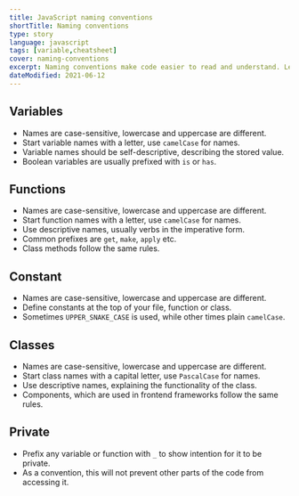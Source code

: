 ```yaml
---
title: JavaScript naming conventions
shortTitle: Naming conventions
type: story
language: javascript
tags: [variable,cheatsheet]
cover: naming-conventions
excerpt: Naming conventions make code easier to read and understand. Learn how to name your variables in JavaScript with this handy guide.
dateModified: 2021-06-12
---
```


## Variables

- Names are case-sensitive, lowercase and uppercase are different.
- Start variable names with a letter, use `camelCase` for names.
- Variable names should be self-descriptive, describing the stored value.
- Boolean variables are usually prefixed with `is` or `has`.

## Functions

- Names are case-sensitive, lowercase and uppercase are different.
- Start function names with a letter, use `camelCase` for names.
- Use descriptive names, usually verbs in the imperative form.
- Common prefixes are `get`, `make`, `apply` etc.
- Class methods follow the same rules.

## Constant

- Names are case-sensitive, lowercase and uppercase are different.
- Define constants at the top of your file, function or class.
- Sometimes `UPPER_SNAKE_CASE` is used, while other times plain `camelCase`.

## Classes

- Names are case-sensitive, lowercase and uppercase are different.
- Start class names with a capital letter, use `PascalCase` for names.
- Use descriptive names, explaining the functionality of the class.
- Components, which are used in frontend frameworks follow the same rules.

## Private

- Prefix any variable or function with `_` to show intention for it to be private.
- As a convention, this will not prevent other parts of the code from accessing it.
